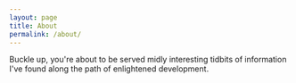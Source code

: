 ```yaml
---
layout: page
title: About
permalink: /about/
---
```


Buckle up, you're about to be served midly interesting tidbits of information I've found along the path of enlightened development.

